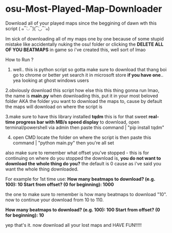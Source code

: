 # osu-Most-Played-Map-Downloader
Download all of your played maps since the beggining of dawn wth this script ( ๑‾̀◡‾́)(‾̀◡‾́ ๑)


Im sick of downloading all of my maps one by one because of some stupid mistake like accidentally nuking the osu! folder or clicking the **DELETE ALL OF YOU BEATMAPS** in game
so i've created this, well sort of lmao 

How to Run ?

1. well.. this is python script so gotta make sure to download that thang boi
    go to chrome or better yet search it in microsoft store **if you have one**.. yea looking at ghost windows users
   
2.obviously download this script how else this this thing gonna run lmao, the name is **main.py** 
    when downloading this, put it in your most beloved folder AKA the folder you want to download the maps to, cause by default the maps will download on where the script is 

3.make sure to have this library installed **tqdm** this is for that sweet **real-time progress bar with MB/s speed display**
    to download, open terminal/powershell via admin then paste this command | "pip install tqdm"

4. open CMD locate the folder on where the script is then paste this command | "python main.py"
    then you're all set 

also make sure to remember what offset you've stopped - this is for continuing on where do you stopped the download is, **you do not want to download the whole thing do you?**
the default is 0 cause as i've said you want the whole thing downloaded. 

For example for 1st time use:
**How many beatmaps to download? (e.g. 100): 10
Start from offset? (0 for beginning): 1000**

the one to make sure to remember is how many beatmaps to download "10".
now to continue your download from 10 to 110.

**How many beatmaps to download? (e.g. 100): 100
Start from offset? (0 for beginning): 10**


yep that's it. now download all your lost maps and HAVE FUN!!!!!

 
